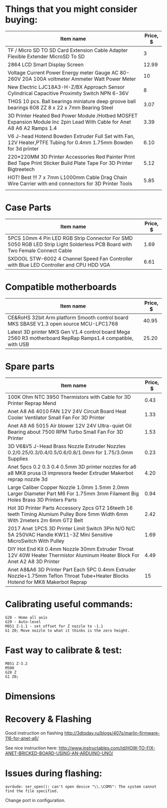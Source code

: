 # Things that you might consider buying:
| Item name                                                                                                               | Price, $ |
| ----------------------------------------------------------------------------------------------------------------------- | -------- |
| TF / Micro SD TO SD Card Extension Cable Adapter Flexible Extender MicroSD To SD                                        | 3        |
| 2864 LCD Smart Display Screen                                                                                           | 12.99    |
| Voltage Current Power Energy meter Gauge AC 80-260V 20A 100A voltmeter Ammeter Watt Power Meter                         | 10       |
| New Electric LJC18A3-H-Z/BX Approach Sensor Cylindrical Capacitive Proximity Switch NPN 6-36V                           | 8        |
| THGS 10 pcs. Ball bearings miniature deep groove ball bearings 608 ZZ 8 x 22 x 7mm Bearing Steel                        | 3.07     |
| 3D Printer Heated Bed Power Module /Hotbed MOSFET Expansion Module Inc 2pin Lead With Cable for Anet A8 A6 A2 Ramps 1.4 | 3.39     |
| V6 J-head Hotend Bowden Extruder Full Set with Fan, 12V Heater,PTFE Tubing for 0.4mm 1.75mm Bowden for 3d printer       | 6.10     |
| 220*220MM 3D Printer Accessories Red Painter Print Bed Tape Print Sticker Build Plate Tape For 3D Printer Bigtreetech   | 5.12     |
| HOT! Best !!! 7 x 7mm L1000mm Cable Drag Chain Wire Carrier with end connectors for 3D Printer Tools                    | 5.85     |
|                                                                                                                         |          |


# Case Parts
| Item name                                                                                                                   | Price, $ |
| --------------------------------------------------------------------------------------------------------------------------- | -------- |
| 5PCS 10mm 4 Pin LED RGB Strip Connector For SMD 5050 RGB LED Strip Light Solderless PCB Board with Two Female Connect Cable | 1.69     |
| SXDOOL STW-6002 4 Channel Speed Fan Controller with Blue LED Controller and CPU HDD VGA                                     | 6.61     |

# Compatible motherboards
| Item name                                                                                                                   | Price, $ |
| --------------------------------------------------------------------------------------------------------------------------- | -------- |
| CE&RoHS 32bit Arm platform Smooth control board MKS SBASE V1.3 open source MCU-LPC1768                                      | 40.95    |
| Latest 3D printer MKS Gen V1.4 control board Mega 2560 R3 motherboard RepRap Ramps1.4 compatible, with USB                  | 25.20    |



# Spare parts
| Item name                                                                                                                        | Price, $ |
| -------------------------------------------------------------------------------------------------------------------------------- | -------- |
| 100K Ohm NTC 3950 Thermistors with Cable for 3D Printer Reprap Mend                                                              | 0.43     |
| Anet A8 A6 4010 FAN 12V 24V Circuit Board Heat Cooler Ventilator Small Fan For 3D Printer                                        | 1.33     |
| Anet A8 A6 5015 Air blower 12V 24V Ultra-quiet Oil Bearing about 7500 RPM Turbo Small Fan For 3D Printer                         | 1.53     |
| 3D V6&V5 J-Head Brass Nozzle Extruder Nozzles 0.2/0.25/0.3/0.4/0.5/0.6/0.8/1.0mm for 1.75/3.0mm Supplies                         | 0.23     |
| Anet 5pcs 0.2 0.3 0.4 0.5mm 3D printer nozzles for a6 a8 MK8 prusa i3 impresora feeder Extruder Makerbot reprap nozzle 3d        | 4.20     |
| Large Caliber Copper Nozzle 1.0mm 1.5mm 2.0mm Larger Diameter Part M6 For 1.75mm 3mm Filament Big Holes Brass 3D Printers Parts  | 0.94     |
| Hot 3D Printer Parts Accessory 2pcs GT2 16teeth 16 teeth Timing Alumium Pulley Bore 5mm Width 6mm With 2meters 2m 6mm GT2 Belt   | 2.42     |
| 2017 Anet 1PCS 3D Printer Limit Switch 3Pin N/O N/C 5A 250VAC Handle KW11-3Z Mini Sensitive MicroSwitch With Pulley              | 1.69     |
| DIY Hot End Kit 0.4mm Nozzle 30mm Extruder Throat 12V 40W Heater Thermistor Aluminum Heater Block For Anet A2 A8 3D Printer      | 4.49     |
| Anet A8&A6 3D Printer Part Each 5PC 0.4mm Extruder Nozzle+1.75mm Teflon Throat Tube+Heater Blocks Hotend for MK8 Makerbot Reprap | 15       |

# Calibrating useful commands:
 ```
G28 - Home all axis
G29 - Auto-level
M851 Z-1.1 - set offset for Z nozzle to -1.1
G1 Z0; Move nozzle to what it thinks is the zero height.
```

# Fast way to calibrate & test:
```
M851 Z-3.2
M500
G28 Z
G1 Z0;
```


# Dimensions





# Recovery & Flashing
Good instruction on flashing 
http://3dtoday.ru/blogs/407s/marlin-firmware-116-for-anet-a6/

See nice instruction here:
http://www.instructables.com/id/HOW-TO-FIX-ANET-BRICKED-BOARD-USING-AN-ARDUINO-UNO/




# Issues during flashing:
```
avrdude: ser_open(): can't open device "\\.\COM5": The system cannot find the file specified.
```
Change port in configuration.
